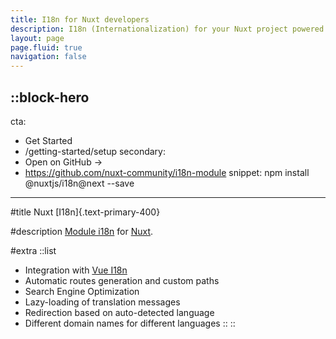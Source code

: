 ```yaml
---
title: I18n for Nuxt developers
description: I18n (Internationalization) for your Nuxt project powered by Vue I18n
layout: page
page.fluid: true
navigation: false
---
```


::block-hero
---
cta:
  - Get Started
  - /getting-started/setup
secondary:
  - Open on GitHub →
  - https://github.com/nuxt-community/i18n-module
snippet: npm install @nuxtjs/i18n@next --save
---

#title
Nuxt [I18n]{.text-primary-400}

#description
[Module i18n](https://github.com/nuxt-community/i18n-module) for [Nuxt](https://nuxt.com).

#extra
  ::list
  - Integration with [Vue I18n](https://vue-i18n.intlify.dev/)
  - Automatic routes generation and custom paths
  - Search Engine Optimization
  - Lazy-loading of translation messages
  - Redirection based on auto-detected language
  - Different domain names for different languages
  ::
::
